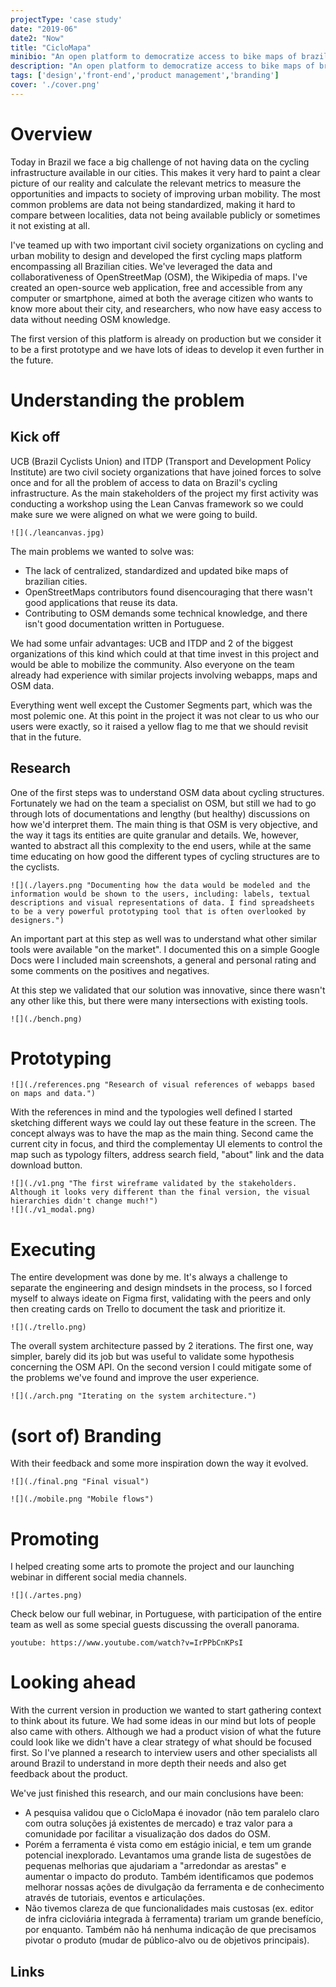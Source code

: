 ```yaml
---
projectType: 'case study'
date: "2019-06"
date2: "Now"
title: "CicloMapa"
minibio: "An open platform to democratize access to bike maps of brazilian cities."
description: "An open platform to democratize access to bike maps of brazilian cities, combining the collaborative power of OpenStreetMaps with web technologies and easy-to-use design."
tags: ['design','front-end','product management','branding']
cover: './cover.png'
---
```




# Overview

Today in Brazil we face a big challenge of not having data on the cycling infrastructure available in our cities. This makes it very hard to paint a clear picture of our reality and calculate the relevant metrics to measure the opportunities and impacts to society of improving urban mobility. The most common problems are data not being standardized, making it hard to compare between localities, data not being available publicly or sometimes it not existing at all.

I've teamed up with two important civil society organizations on cycling and urban mobility to design and developed the first cycling maps platform encompassing all Brazilian cities. We've leveraged the data and collaborativeness of OpenStreetMap (OSM), the Wikipedia of maps. I've created an open-source web application, free and accessible from any computer or smartphone, aimed at both the average citizen who wants to know more about their city, and researchers, who now have easy access to data without needing OSM knowledge.

The first version of this platform is already on production but we consider it to be a first prototype and we have lots of ideas to develop it even further in the future.


# Understanding the problem

## Kick off

UCB (Brazil Cyclists Union) and ITDP (Transport and Development Policy Institute) are two civil society organizations that have joined forces to solve once and for all the problem of access to data on Brazil's cycling infrastructure. As the main stakeholders of the project my first activity was conducting a workshop using the Lean Canvas framework so we could make sure we were aligned on what we were going to build.


```grid|1
![](./leancanvas.jpg)
```

The main problems we wanted to solve was: 

* The lack of centralized, standardized and updated bike maps of brazilian cities.
* OpenStreetMaps contributors found disencouraging that there wasn't good applications that reuse its data.
* Contributing to OSM demands some technical knowledge, and there isn't good documentation written in Portuguese.


We had some unfair advantages: UCB and ITDP and 2 of the biggest organizations of this kind which could at that time invest in this project and would be able to mobilize the community. Also everyone on the team already had experience with similar projects involving webapps, maps and OSM data.

Everything went well except the Customer Segments part, which was the most polemic one. At this point in the project it was not clear to us who our users were exactly, so it raised a yellow flag to me that we should revisit that in the future.


## Research

One of the first steps was to understand OSM data about cycling structures. Fortunately we had on the team a specialist on OSM, but still we had to go through lots of documentations and lengthy (but healthy) discussions on how we'd interpret them. The main thing is that OSM is very objective, and the way it tags its entities are quite granular and details. We, however, wanted to abstract all this complexity to the end users, while at the same time educating on how good the different types of cycling structures are to the cyclists.

```grid|1
![](./layers.png "Documenting how the data would be modeled and the information would be shown to the users, including: labels, textual descriptions and visual representations of data. I find spreadsheets to be a very powerful prototyping tool that is often overlooked by designers.")
```

An important part at this step as well was to understand what other similar tools were available "on the market". I documented this on a simple Google Docs were I included main screenshots, a general and personal rating and some comments on the positives and negatives.

At this step we validated that our solution was innovative, since there wasn't any other like this, but there were many intersections with existing tools.

```grid|1
![](./bench.png)
```

# Prototyping

```grid|1
![](./references.png "Research of visual references of webapps based on maps and data.")
```

With the references in mind and the typologies well defined I started sketching different ways we could lay out these feature in the screen. The concept always was to have the map as the main thing. Second came the current city in focus, and third the complementay UI elements to control the map such as typology filters, address search field, "about" link and the data download button.

```grid|2
![](./v1.png "The first wireframe validated by the stakeholders. Although it looks very different than the final version, the visual hierarchies didn't change much!")
![](./v1_modal.png)
```


# Executing

The entire development was done by me. It's always a challenge to separate the engineering and design mindsets in the process, so I forced myself to always ideate on Figma first, validating with the peers and only then creating cards on Trello to document the task and prioritize it.

```grid|1
![](./trello.png) 
```

The overall system architecture passed by 2 iterations. The first one, way simpler, barely did its job but was useful to validate some hypothesis concerning the OSM API. On the second version I could mitigate some of the problems we've found and improve the user experience.

```grid|1
![](./arch.png "Iterating on the system architecture.")
```


# (sort of) Branding

With their feedback and some more inspiration down the way it evolved.

```grid|1
![](./final.png "Final visual")
```

```grid|1
![](./mobile.png "Mobile flows")
```


# Promoting

I helped creating some arts to promote the project and our launching webinar in different social media channels.

```grid|1
![](./artes.png)  
```

Check below our full webinar, in Portuguese, with participation of the entire team as well as some special guests discussing the overall panorama.

`youtube: https://www.youtube.com/watch?v=IrPPbCnKPsI` 


# Looking ahead

With the current version in production we wanted to start gathering context to think about its future. We had some ideas in our mind but lots of people also came with others. Although we had a product vision of what the future could look like we didn't have a clear strategy of what should be focused first. So I've planned a research to interview users and other specialists all around Brazil to understand in more depth their needs and also get feedback about the product.

We've just finished this research, and our main conclusions have been:
* A pesquisa validou que o CicloMapa é inovador (não tem paralelo claro com outra soluções já existentes de mercado) e traz valor para a comunidade por facilitar a visualização dos dados do OSM. 
* Porém a ferramenta é vista como em estágio inicial, e tem um grande potencial inexplorado.
Levantamos uma grande lista de sugestões de pequenas melhorias que ajudariam a "arredondar as arestas" e aumentar o impacto do produto. Também identificamos que podemos melhorar nossas ações de divulgação da ferramenta e de conhecimento através de tutoriais, eventos e articulações.
* Não tivemos clareza de que funcionalidades mais custosas (ex. editor de infra cicloviária integrada à ferramenta) trariam um grande benefício, por enquanto. Também não há nenhuma indicação de que precisamos pivotar o produto (mudar de público-alvo ou de objetivos principais).



## Links

<links-list
    items='[
        {
            "label": "Website",
            "url": "https://ciclomapa.org.br/"
        },
        {
            "label": "Github",
            "url": "https://github.com/cmdalbem/ciclomapa"
        },
        {
            "label": "Launch Webinar video",
            "url": "https://www.youtube.com/watch?v=IrPPbCnKPsI"
        }
    ]'>
</links-list> 
